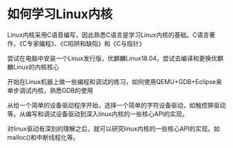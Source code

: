 # 如何学习Linux内核

​       Linux内核采用C语音编写，因此熟悉C语言是学习Linux内核的基础。C语言著作，《C专家编程》、《C陷阱和缺陷》和《C与指针》

​       尝试在电脑中安装一个Linux发行版，优麒麟Linux18.04，尝试去编译和更换优麒麟Linux的内核核心

​       开始在Linux机器上做一些编程和调试的练习，如何使用QEMU+GDB+Eclipse来单步调试内核，熟悉GDB的使用

​       从给一个简单的设备驱动程序开始，选择一个简单的字符设备驱动，如触控屏驱动等。从编写和调试设备驱动到深入linux内核的一些核心API的实现。

​       对linux驱动有深刻的理解之后，就可以研究linux内核的一些核心API的实现。如malloc()和中断线程化等。     